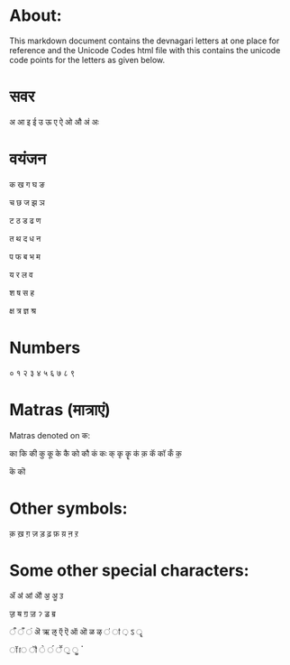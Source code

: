 # About:
This markdown document contains the 
devnagari letters at one place for 
reference and the Unicode Codes html 
file with this contains the unicode 
code points for the letters as given below.

# सवर
अ 	आ 	इ 	ई 	उ 	ऊ 	ए 	ऐ 	ओ 	औ 	अं 	अः

# वयंजन
क 	ख 	ग 	घ 	ङ

च 	छ 	ज 	झ 	ञ

ट 	ठ 	ड 	ढ 	ण

त 	थ 	द 	ध 	न

प 	फ 	ब 	भ 	म

य 	र 	ल 	व

श 	ष 	स 	ह

क्ष 	त्र 	ज्ञ 	श्र

# Numbers
० १ २ ३ ४ ५ ६ ७ ८ ९

# Matras (मात्राएं)
Matras denoted on क:

का   कि   की   कु   कू   के   कै   को   कौ   कं   कः   क्   कृ   कॄ   क॑   क़   कॅ   कॉ   कँ   क॒

कॆ कॊ 

# Other symbols:
क़ ख़ ग़ ज़ ड़ ढ़ फ़ य़ ऩ ऱ

# Some other special characters:
ॲ ॳ ॴ ॵ ॶ ॷ ॸ 

ॹ ॺ ॻ ॼ ॽ ॾ ॿ 

ऀ ँ ं  ऄ ऋ ऌ ऍ ऎ ऑ ऒ ळ ऴ ऺ ऻ ़ ऽ  ॄ  

 ॉ ॎ ॏ ॓ ॔ ॕ ॖ ॗ ॱ
